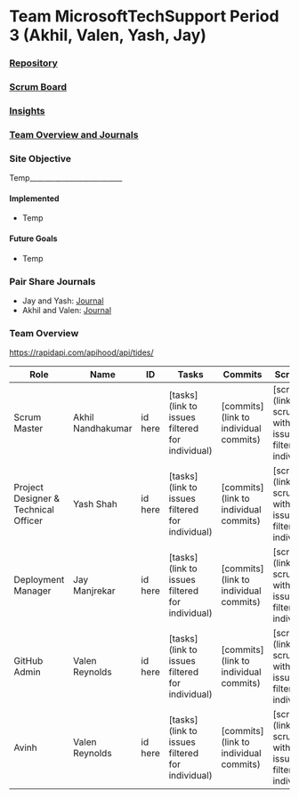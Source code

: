 # Team MicrosoftTechSupport Period 3 (Akhil, Valen, Yash, Jay)

### [Repository](https://github.com/AkhilNandhakumar/Team-MicrosoftTechSupport)

### [Scrum Board](https://github.com/AkhilNandhakumar/Team-MicrosoftTechSupport/projects/1)

### [Insights](https://github.com/AkhilNandhakumar/Team-MicrosoftTechSupport/pulse)

### [Team Overview and Journals](https://github.com/AkhilNandhakumar/Team-MicrosoftTechSupport#pair-share-journals)

### Site Objective
Temp__________________________

#### Implemented
- Temp

#### Future Goals
- Temp

### Pair Share Journals
- Jay and Yash: [Journal](https://drive.google.com/drive/folders/1R4J1MEYuWC8TaFjjSe82onjl0v0V590C?usp=sharing)
- Akhil and Valen: [Journal](https://drive.google.com/drive/folders/17oNFYESdK0PYHA6Rs27DjnvH61ntZlDT?usp=sharing)

### Team Overview

https://rapidapi.com/apihood/api/tides/

| Role | Name | ID | Tasks | Commits | Scrumboard | Profile |
| --- | --- | --- | --- | --- | --- | --- |
| Scrum Master | Akhil Nandhakumar | id here | [tasks](link to issues filtered for individual) | [commits](link to individual commits) | [scrumboard](link to scrumboard with issues/tickets filtered for individual) | [profile](link to profile) |
| Project Designer & Technical Officer | Yash Shah | id here | [tasks](link to issues filtered for individual) | [commits](link to individual commits) | [scrumboard](link to scrumboard with issues/tickets filtered for individual) | [profile](link to profile) |
| Deployment Manager | Jay Manjrekar | id here | [tasks](link to issues filtered for individual) | [commits](link to individual commits) | [scrumboard](link to scrumboard with issues/tickets filtered for individual) | [profile](link to profile) |
| GitHub Admin | Valen Reynolds | id here | [tasks](link to issues filtered for individual) | [commits](link to individual commits) | [scrumboard](link to scrumboard with issues/tickets filtered for individual) | [profile](link to profile) |
| Avinh | Valen Reynolds | id here | [tasks](link to issues filtered for individual) | [commits](link to individual commits) | [scrumboard](link to scrumboard with issues/tickets filtered for individual) | [profile](link to profile) |
